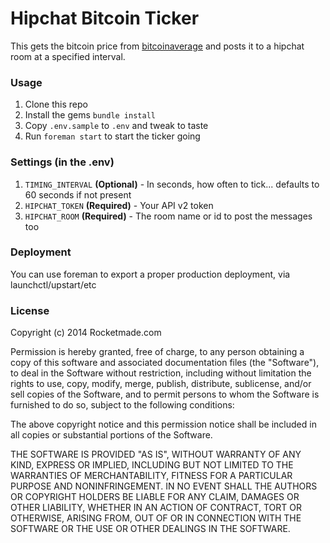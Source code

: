 # Hipchat Bitcoin Ticker

This gets the bitcoin price from [bitcoinaverage](https://bitcoinaverage.com/) and posts it to a hipchat room at a specified interval.

### Usage

1. Clone this repo
2. Install the gems `bundle install`
3. Copy `.env.sample` to `.env` and tweak to taste
4. Run `foreman start` to start the ticker going

### Settings (in the .env)

1. `TIMING_INTERVAL` __(Optional)__ - In seconds, how often to tick... defaults to 60 seconds if not present
2. `HIPCHAT_TOKEN`   __(Required)__ - Your API v2 token
3. `HIPCHAT_ROOM`    __(Required)__ - The room name or id to post the messages too

### Deployment

You can use foreman to export a proper production deployment, via launchctl/upstart/etc

### License

Copyright (c) 2014 Rocketmade.com

Permission is hereby granted, free of charge, to any person obtaining a copy
of this software and associated documentation files (the "Software"), to deal
in the Software without restriction, including without limitation the rights
to use, copy, modify, merge, publish, distribute, sublicense, and/or sell
copies of the Software, and to permit persons to whom the Software is
furnished to do so, subject to the following conditions:

The above copyright notice and this permission notice shall be included in
all copies or substantial portions of the Software.

THE SOFTWARE IS PROVIDED "AS IS", WITHOUT WARRANTY OF ANY KIND, EXPRESS OR
IMPLIED, INCLUDING BUT NOT LIMITED TO THE WARRANTIES OF MERCHANTABILITY,
FITNESS FOR A PARTICULAR PURPOSE AND NONINFRINGEMENT. IN NO EVENT SHALL THE
AUTHORS OR COPYRIGHT HOLDERS BE LIABLE FOR ANY CLAIM, DAMAGES OR OTHER
LIABILITY, WHETHER IN AN ACTION OF CONTRACT, TORT OR OTHERWISE, ARISING FROM,
OUT OF OR IN CONNECTION WITH THE SOFTWARE OR THE USE OR OTHER DEALINGS IN
THE SOFTWARE.
